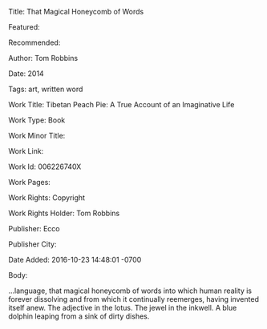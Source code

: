Title: That Magical Honeycomb of Words

Featured: 

Recommended: 

Author: Tom Robbins

Date: 2014

Tags: art, written word

Work Title: Tibetan Peach Pie: A True Account of an Imaginative Life

Work Type: Book

Work Minor Title:  

Work Link: 

Work Id:  006226740X

Work Pages:  

Work Rights:  Copyright

Work Rights Holder:  Tom Robbins

Publisher:  Ecco

Publisher City:  

Date Added: 2016-10-23 14:48:01 -0700

Body:

...language, that magical honeycomb of words into which human reality is forever dissolving and from which it continually reemerges, having invented itself anew. The adjective in the lotus. The jewel in the inkwell. A blue dolphin leaping from a sink of dirty dishes.


